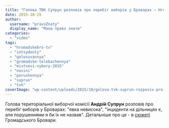 ```yaml
---
title: "Голова ТВК Супрун розповів про перебіг виборів у Броварах – HromadskeBro.tv"
date: 2015-10-25
author: 
  username: "pravoZnaty"
  display_name: "Маєш право знати"
categories: 
  - "video"
tags: 
  - "hromadskebro-tv"
  - "intsydenty"
  - "golosuvannya"
  - "gromadske-telebachennya"
  - "mistsevi-vybory-2015"
  - "novini"
  - "porushennya"
  - "suprun"
  - "tvk"
coverImage: "wp-content/uploads/2015/10/golova-tvk-suprun-rozpoviv-pro-p.jpg"
---
```


Голова територіальної виборчої комісії **Андрій Супрун** розповів про перебіг виборів у Броварах: "явка невисока", "інциденти на дільницях є, але порушеннями я би їх не назвав". Детальніше про це - в [сюжеті](https://www.youtube.com/watch?v=Y9gKcDHX1MA) Громадського Бровари.
